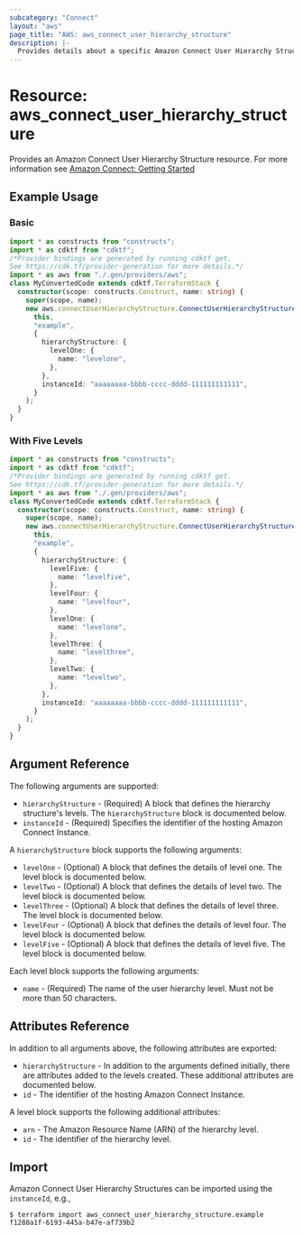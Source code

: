```yaml
---
subcategory: "Connect"
layout: "aws"
page_title: "AWS: aws_connect_user_hierarchy_structure"
description: |-
  Provides details about a specific Amazon Connect User Hierarchy Structure
---
```


# Resource: aws_connect_user_hierarchy_structure

Provides an Amazon Connect User Hierarchy Structure resource. For more information see
[Amazon Connect: Getting Started](https://docs.aws.amazon.com/connect/latest/adminguide/amazon-connect-get-started.html)

## Example Usage

### Basic

```typescript
import * as constructs from "constructs";
import * as cdktf from "cdktf";
/*Provider bindings are generated by running cdktf get.
See https://cdk.tf/provider-generation for more details.*/
import * as aws from "./.gen/providers/aws";
class MyConvertedCode extends cdktf.TerraformStack {
  constructor(scope: constructs.Construct, name: string) {
    super(scope, name);
    new aws.connectUserHierarchyStructure.ConnectUserHierarchyStructure(
      this,
      "example",
      {
        hierarchyStructure: {
          levelOne: {
            name: "levelone",
          },
        },
        instanceId: "aaaaaaaa-bbbb-cccc-dddd-111111111111",
      }
    );
  }
}

```

### With Five Levels

```typescript
import * as constructs from "constructs";
import * as cdktf from "cdktf";
/*Provider bindings are generated by running cdktf get.
See https://cdk.tf/provider-generation for more details.*/
import * as aws from "./.gen/providers/aws";
class MyConvertedCode extends cdktf.TerraformStack {
  constructor(scope: constructs.Construct, name: string) {
    super(scope, name);
    new aws.connectUserHierarchyStructure.ConnectUserHierarchyStructure(
      this,
      "example",
      {
        hierarchyStructure: {
          levelFive: {
            name: "levelfive",
          },
          levelFour: {
            name: "levelfour",
          },
          levelOne: {
            name: "levelone",
          },
          levelThree: {
            name: "levelthree",
          },
          levelTwo: {
            name: "leveltwo",
          },
        },
        instanceId: "aaaaaaaa-bbbb-cccc-dddd-111111111111",
      }
    );
  }
}

```

## Argument Reference

The following arguments are supported:

* `hierarchyStructure` - (Required) A block that defines the hierarchy structure's levels. The `hierarchyStructure` block is documented below.
* `instanceId` - (Required) Specifies the identifier of the hosting Amazon Connect Instance.

A `hierarchyStructure` block supports the following arguments:

* `levelOne` - (Optional) A block that defines the details of level one. The level block is documented below.
* `levelTwo` - (Optional) A block that defines the details of level two. The level block is documented below.
* `levelThree` - (Optional) A block that defines the details of level three. The level block is documented below.
* `levelFour` - (Optional) A block that defines the details of level four. The level block is documented below.
* `levelFive` - (Optional) A block that defines the details of level five. The level block is documented below.

Each level block supports the following arguments:

* `name` - (Required) The name of the user hierarchy level. Must not be more than 50 characters.

## Attributes Reference

In addition to all arguments above, the following attributes are exported:

* `hierarchyStructure` - In addition to the arguments defined initially, there are attributes added to the levels created. These additional attributes are documented below.
* `id` - The identifier of the hosting Amazon Connect Instance.

A level block supports the following additional attributes:

* `arn` -  The Amazon Resource Name (ARN) of the hierarchy level.
* `id` -  The identifier of the hierarchy level.

## Import

Amazon Connect User Hierarchy Structures can be imported using the `instanceId`, e.g.,

```
$ terraform import aws_connect_user_hierarchy_structure.example f1288a1f-6193-445a-b47e-af739b2
```

<!-- cache-key: cdktf-0.17.0-pre.15 input-ff473305498b00a70a86e683e6678e71b414f7661949756d06cbd59aaacd129e -->